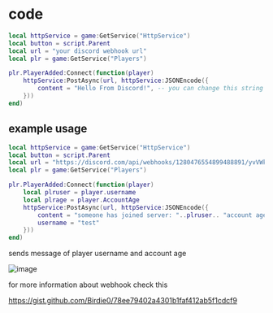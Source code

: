 # code

```lua
local httpService = game:GetService("HttpService")
local button = script.Parent
local url = "your discord webhook url"
local plr = game:GetService("Players")

plr.PlayerAdded:Connect(function(player)
    httpService:PostAsync(url, httpService:JSONEncode({
        content = "Hello From Discord!", -- you can change this string
    }))
end)
```

## example usage

```lua
local httpService = game:GetService("HttpService")
local button = script.Parent
local url = "https://discord.com/api/webhooks/1280476554899488891/yvVWkclGuAeMRA-8N5NYgMFH09-7on95-qHEOWZZzxyivteMn5oYGitTBSGyVNtq33Ku"
local plr = game:GetService("Players")

plr.PlayerAdded:Connect(function(player)
    local plruser = player.username
    local plrage = player.AccountAge
    httpService:PostAsync(url, httpService:JSONEncode({
        content = "someone has joined server: "..plruser.. "account age: "..plrage,
        username = "test"
    }))
end)
```

sends message of player username and account age


![image](https://github.com/user-attachments/assets/3e5c1f61-15ac-4065-b7f0-c8ff6c3d55a8)

for more information about webhook check this

https://gist.github.com/Birdie0/78ee79402a4301b1faf412ab5f1cdcf9
